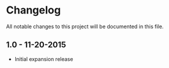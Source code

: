 # Changelog
All notable changes to this project will be documented in this file.

## 1.0 - 11-20-2015

* Initial expansion release
